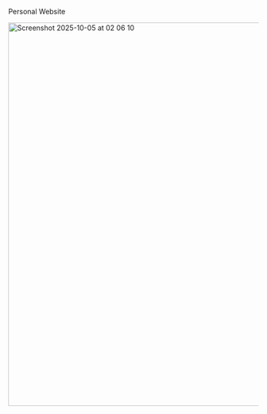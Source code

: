 Personal Website

<img width="935" height="772" alt="Screenshot 2025-10-05 at 02 06 10" src="https://github.com/user-attachments/assets/2623e39c-430c-4cdb-b6eb-c2bbf33c47c8" />
